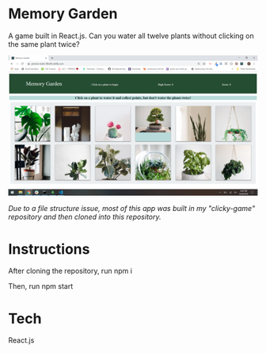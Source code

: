 # Memory Garden

A game built in React.js. Can you water all twelve plants without clicking on the same plant twice?

![](./images/memory-garden.png)

*Due to a file structure issue, most of this app was built in my "clicky-game" repository and then cloned into this repository.* 

# Instructions

After cloning the repository, run npm i

Then, run npm start

# Tech

React.js 

